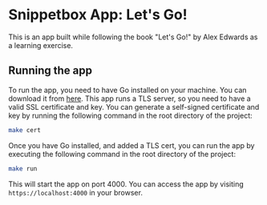 # Snippetbox App: Let's Go!
This is an app built while following the book "Let's Go!" by Alex Edwards as a learning exercise.


## Running the app
To run the app, you need to have Go installed on your machine. You can download it from [here](https://golang.org/dl/).
This app runs a TLS server, so you need to have a valid SSL certificate and key. You can generate a self-signed certificate and key by running the following command in the root directory of the project:
```bash
make cert
```

Once you have Go installed, and added a TLS cert, you can run the app by executing the following command in the root directory of the project:
```bash
make run
```

This will start the app on port 4000. You can access the app by visiting `https://localhost:4000` in your browser.